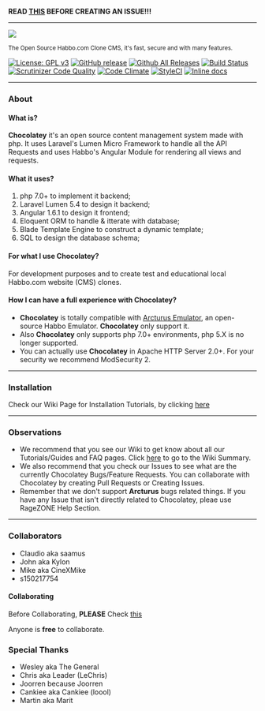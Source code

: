 **READ [THIS](https://github.com/sant0ro/chocolatey/wiki/Before-Collaborating) BEFORE CREATING AN ISSUE!!!**


<hr>

![](http://www.habbcrazy.net/resources/fonts/116/chocolatey.gif)

<sup>The Open Source Habbo.com Clone CMS, it's fast, secure and with many features.</sup>

[![License: GPL v3](https://img.shields.io/badge/License-GPL%20v3-blue.svg)](http://www.gnu.org/licenses/gpl-3.0) [![GitHub release](https://img.shields.io/github/release/sant0ro/chocolatey.svg)]() [![Github All Releases](https://img.shields.io/github/downloads/sant0ro/chocolatey/total.svg)]() [![Build Status](https://scrutinizer-ci.com/g/sant0ro/chocolatey/badges/build.png?b=development)](https://scrutinizer-ci.com/g/sant0ro/chocolatey/build-status/development) [![Scrutinizer Code Quality](https://scrutinizer-ci.com/g/sant0ro/chocolatey/badges/quality-score.png?b=development)](https://scrutinizer-ci.com/g/sant0ro/chocolatey/?branch=development) [![Code Climate](https://codeclimate.com/github/sant0ro/chocolatey/badges/gpa.svg)](https://codeclimate.com/github/sant0ro/chocolatey) [![StyleCI](https://styleci.io/repos/79750909/shield?branch=development&style=flat)](https://styleci.io/repos/79750909) [![Inline docs](http://inch-ci.org/github/sant0ro/chocolatey.svg?branch=master)](http://inch-ci.org/github/sant0ro/chocolatey)

<hr>

### About

#### What is?

**Chocolatey** it's an open source content management system made with php. It uses Laravel's Lumen Micro Framework to handle all the API Requests and uses Habbo's Angular Module for rendering all views and requests.

#### What it uses?

1. php 7.0+ to implement it backend;
2. Laravel Lumen 5.4 to design it backend;
3. Angular 1.6.1 to design it frontend;
4. Eloquent ORM to handle & itterate with database;
5. Blade Template Engine to construct a dynamic template;
6. SQL to design the database schema;

#### For what I use Chocolatey?

For development purposes and to create test and educational local Habbo.com website (CMS) clones.

#### How I can have a full experience with Chocolatey?

* **Chocolatey** is totally compatible with [Arcturus Emulator](http://arcturus.wf), an open-source Habbo Emulator. **Chocolatey** only support it.
* Also **Chocolatey** only supports php 7.0+ environments, php 5.X is no longer supported.
* You can actually use **Chocolatey** in Apache HTTP Server 2.0+. For your security we recommend ModSecurity 2.

<hr>

### Installation

Check our Wiki Page for Installation Tutorials, by clicking [here](https://github.com/sant0ro/chocolatey/wiki/Installing-Chocolatey)

<hr>

### Observations

* We recommend that you see our Wiki to get know about all our Tutorials/Guides and FAQ pages. Click [here](https://github.com/sant0ro/chocolatey/wiki) to go to the Wiki Summary.
* We also recommend that you check our Issues to see what are the currently Chocolatey Bugs/Feature Requests. You can collaborate with Chocolatey by creating Pull Requests or Creating Issues.
* Remember that we don't support **Arcturus** bugs related things. If you have any Issue that isn't directly related to Chocolatey, pleae use RageZONE Help Section.
  
<hr>

### Collaborators
* Claudio aka saamus
* John aka Kylon
* Mike aka CineXMike
* s150217754

#### Collaborating

Before Collaborating, **PLEASE** Check [this](https://github.com/sant0ro/chocolatey/wiki/Before-Collaborating)

Anyone is **free** to collaborate.

### Special Thanks
* Wesley aka The General
* Chris aka Leader (LeChris)
* Joorren because Joorren
* Cankiee aka Cankiee (loool)
* Martin aka Marit
